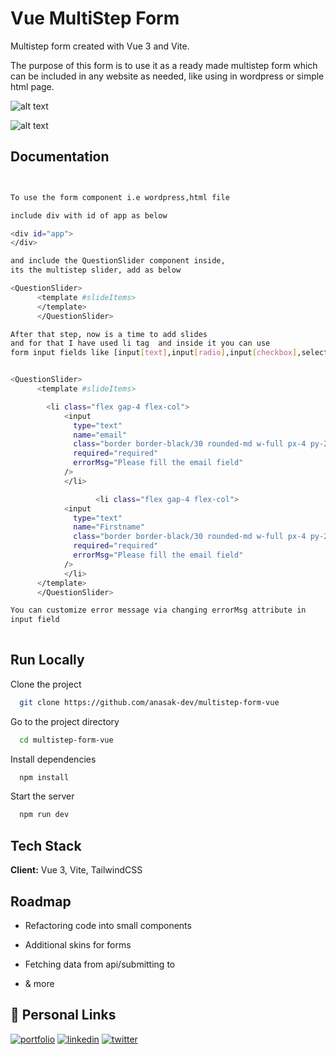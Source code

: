 
# Vue MultiStep Form

Multistep form created with Vue 3 and Vite.

The purpose of this form is to use it as a ready made multistep form which
can be included in any website as needed, like using in wordpress or simple html page.




![alt text](https://i.imgur.com/gekQAPW.png)

![alt text](https://i.imgur.com/LQZmFQA.gif)
## Documentation
```bash


To use the form component i.e wordpress,html file 

include div with id of app as below

<div id="app">
</div>

and include the QuestionSlider component inside, 
its the multistep slider, add as below

<QuestionSlider>
      <template #slideItems>
      </template>
      </QuestionSlider>

After that step, now is a time to add slides
and for that I have used li tag  and inside it you can use
form input fields like [input[text],input[radio],input[checkbox],select] as below


<QuestionSlider>
      <template #slideItems>

        <li class="flex gap-4 flex-col">
            <input
              type="text"
              name="email"
              class="border border-black/30 rounded-md w-full px-4 py-2"
              required="required"
              errorMsg="Please fill the email field"
            />
            </li>

                   <li class="flex gap-4 flex-col">
            <input
              type="text"
              name="Firstname"
              class="border border-black/30 rounded-md w-full px-4 py-2"
              required="required"
              errorMsg="Please fill the email field"
            />
            </li>
      </template>
      </QuestionSlider>

You can customize error message via changing errorMsg attribute in 
input field
      

```


## Run Locally

Clone the project

```bash
  git clone https://github.com/anasak-dev/multistep-form-vue
```

Go to the project directory

```bash
  cd multistep-form-vue
```

Install dependencies

```bash
  npm install
```

Start the server

```bash
  npm run dev
```


## Tech Stack

**Client:** Vue 3, Vite, TailwindCSS



## Roadmap

- Refactoring code into small components

- Additional skins for forms

- Fetching data from api/submitting to

- & more


## 🔗 Personal Links
[![portfolio](https://img.shields.io/badge/my_portfolio-000?style=for-the-badge&logo=ko-fi&logoColor=white)](https://anasniazi.com/)
[![linkedin](https://img.shields.io/badge/linkedin-0A66C2?style=for-the-badge&logo=linkedin&logoColor=white)](https://www.linkedin.com/in/anasniazi/)
[![twitter](https://img.shields.io/badge/Dribbble-EA4C89?style=for-the-badge&logo=dribbble&logoColor=white)](https://dribbble.com/anasakdev)

